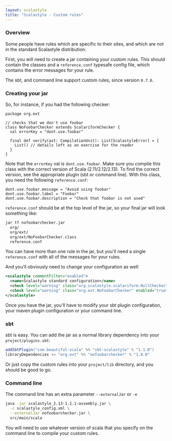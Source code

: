 ```yaml
---
layout: scalastyle
title: "Scalastyle - Custom rules"
---
```


### Overview

Some people have rules which are specific to their sites, and which are not in
the standard Scalastyle distribution.

First, you will need to create a jar containing your custom rules. This should
contain the classes and a `reference.conf` typesafe config file, which contains
the error messages for your rule.

The sbt, and command line support custom rules, since version `0.7.0`.

### Creating your jar

So, for instance, if you had the following checker:

    package org.ext

    // checks that we don't use foobar
    class NoFoobarChecker extends ScalariformChecker {
      val errorKey = "dont.use.foobar"

      final def verify(ast: CompilationUnit): List[ScalastyleError] = {
        List() // details left as an exercise for the reader
      }
    }

Note that the `errorKey` val is `dont.use.foobar`. Make sure you compile this
class with the correct version of Scala (2.11/2.12/2.13). To find the correct
version, see the appropriate plugin (sbt or command line). With this class, you
need the following `reference.conf`:

    dont.use.foobar.message = "Avoid using foobar"
    dont.use.foobar.label = "Foobar"
    dont.use.foobar.description = "Check that foobar is not used"

`reference.conf` should be at the top level of the jar, so your final jar will
look something like:

```bash
jar tf nofoobarchecker.jar
  org/
  org/ext/
  org/ext/NoFoobarChecker.class
  reference.conf
```

You can have more than one rule in the jar, but you'll need a single
`reference.conf` with all of the messages for your rules.

And you'll obviously need to change your configuration as well:

```xml
<scalastyle commentFilter="enabled">
  <name>Scalastyle standard configuration</name>
  <check level="warning" class="org.scalastyle.scalariform.NullChecker" enabled="true"></check>
  <check level="warning" class="org.ext.NoFoobarChecker" enabled="true"></check>
</scalastyle>
```

Once you have the jar, you'll have to modify your sbt plugin configuration, your
maven plugin configuration or your command line.

### sbt

sbt is easy. You can add the jar as a normal library dependency into your
`project/plugins.sbt`:

```scala
addSbtPlugin("com.beautiful-scala" %% "sbt-scalastyle" % "1.1.0")
libraryDependencies += "org.ext" %% "nofoobarchecker" % "1.0.0"
```

Or just copy the custom rules into your `project/lib` directory, and you should
be good to go.

### Command line

The command line has an extra parameter `--externalJar` or `-e`

```bash
java -jar scalastyle_2.13-1.1.1-assembly.jar \
  -c scalastyle_config.xml \
  --externalJar nofoobarchecker.jar \
  src/main/scala
```

You will need to use whatever version of scala that you specify on the command
line to compile your custom rules.
